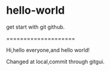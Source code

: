# hello-world
get start with git github.

====================

Hi,hello everyone,and hello world!

Changed at local,commit through gitgui.


